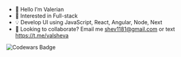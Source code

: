 - 👋 Hello I’m Valerian
- 👀 Interested in Full-stack
- 💡 Develop UI using JavaScript, React, Angular, Node, Next
- 🚀 Looking to collaborate? Email me shev1181@gmail.com
  or text https://t.me/valsheva

![Codewars Badge](https://www.codewars.com/users/vishev/badges/large)





